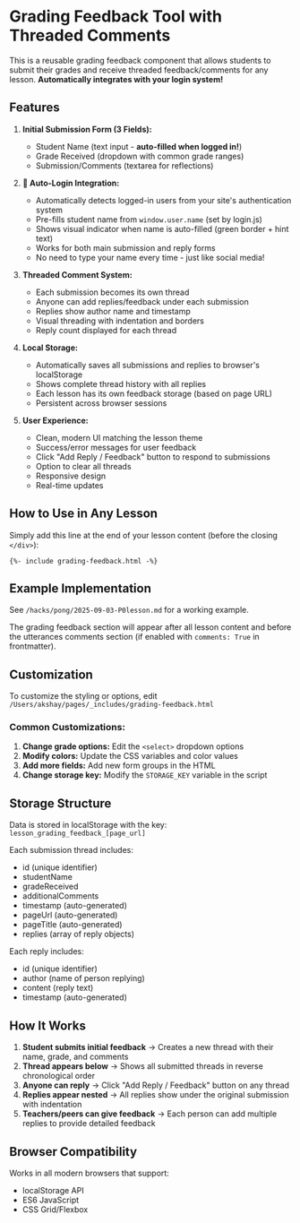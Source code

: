 # Grading Feedback Tool with Threaded Comments

This is a reusable grading feedback component that allows students to submit their grades and receive threaded feedback/comments for any lesson. **Automatically integrates with your login system!**

## Features

1. **Initial Submission Form (3 Fields):**
   - Student Name (text input - **auto-filled when logged in!**)
   - Grade Received (dropdown with common grade ranges)
   - Submission/Comments (textarea for reflections)
   
2. **🔐 Auto-Login Integration:**
   - Automatically detects logged-in users from your site's authentication system
   - Pre-fills student name from `window.user.name` (set by login.js)
   - Shows visual indicator when name is auto-filled (green border + hint text)
   - Works for both main submission and reply forms
   - No need to type your name every time - just like social media!

3. **Threaded Comment System:**
   - Each submission becomes its own thread
   - Anyone can add replies/feedback under each submission
   - Replies show author name and timestamp
   - Visual threading with indentation and borders
   - Reply count displayed for each thread

4. **Local Storage:**
   - Automatically saves all submissions and replies to browser's localStorage
   - Shows complete thread history with all replies
   - Each lesson has its own feedback storage (based on page URL)
   - Persistent across browser sessions

5. **User Experience:**
   - Clean, modern UI matching the lesson theme
   - Success/error messages for user feedback
   - Click "Add Reply / Feedback" button to respond to submissions
   - Option to clear all threads
   - Responsive design
   - Real-time updates

## How to Use in Any Lesson

Simply add this line at the end of your lesson content (before the closing `</div>`):

```liquid
{%- include grading-feedback.html -%}
```

## Example Implementation

See `/hacks/pong/2025-09-03-P0lesson.md` for a working example.

The grading feedback section will appear after all lesson content and before the utterances comments section (if enabled with `comments: True` in frontmatter).

## Customization

To customize the styling or options, edit `/Users/akshay/pages/_includes/grading-feedback.html`

### Common Customizations:

1. **Change grade options:** Edit the `<select>` dropdown options
2. **Modify colors:** Update the CSS variables and color values
3. **Add more fields:** Add new form groups in the HTML
4. **Change storage key:** Modify the `STORAGE_KEY` variable in the script

## Storage Structure

Data is stored in localStorage with the key: `lesson_grading_feedback_[page_url]`

Each submission thread includes:
- id (unique identifier)
- studentName
- gradeReceived
- additionalComments
- timestamp (auto-generated)
- pageUrl (auto-generated)
- pageTitle (auto-generated)
- replies (array of reply objects)

Each reply includes:
- id (unique identifier)
- author (name of person replying)
- content (reply text)
- timestamp (auto-generated)

## How It Works

1. **Student submits initial feedback** → Creates a new thread with their name, grade, and comments
2. **Thread appears below** → Shows all submitted threads in reverse chronological order
3. **Anyone can reply** → Click "Add Reply / Feedback" button on any thread
4. **Replies appear nested** → All replies show under the original submission with indentation
5. **Teachers/peers can give feedback** → Each person can add multiple replies to provide detailed feedback

## Browser Compatibility

Works in all modern browsers that support:
- localStorage API
- ES6 JavaScript
- CSS Grid/Flexbox

